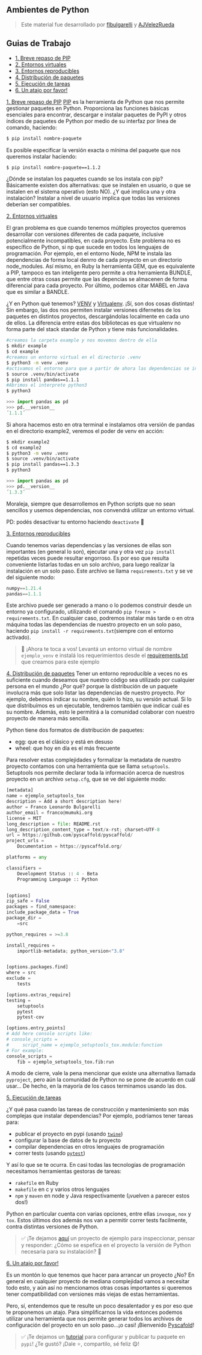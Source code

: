 ## Ambientes de Python
> Este material fue desarrollado por [flbulgarelli](https://github.com/flbulgarelli) y [AJVelezRueda](https://github.com/AJVelezRueda)

## Guias de Trabajo
  * [1. Breve repaso de PIP](#1-pip)
  * [2. Entornos virtuales](#2-venv)
  * [3. Entornos reproducibles](#3-entornos-reproducibles)
  * [4. Distribución de paquetes](#4-distribucion-paquetes)
  * [5. Ejecución de tareas](#5-tox)
  * [6. Un atajo por favor!](#6-pyscafold)


[1. Breve repaso de PIP](#1-pip)
[PIP](https://packaging.python.org/guides/tool-recommendations/) es la herramienta de Python que nos permite gestionar paquetes en Python. Proporciona las funciones básicas esenciales para encontrar, descargar e instalar paquetes de PyPI y otros índices de paquetes de Python por medio de su interfaz por linea de comando, haciendo:

```bash
$ pip install nombre-paquete
```

Es posible especificar la versión exacta o mínima del paquete que nos queremos instalar haciendo: 

```bash
$ pip install nombre-paquete==1.1.2
```

¿Dónde se instalan los paquetes cuando se los instala con pip? Básicamente existen dos alternativas: que se instalen en  usuario, o que se instalen en el sistema operativo (esto NO). ¿Y qué implica una y otra instalación? Instalar a nivel de usuario implica que todas las versiones deberían ser compatibles.

[2. Entornos virtuales](#2-venv)

El gran problema es que cuando tenemos múltiples proyectos queremos desarrollar con versiones diferentes de cada paquete, inclusive potencialmente incompatibles, en cada proyecto. Este problema no es específico de Python, si np que sucede en todos los lenguajes de programación. Por ejemplo, en el entorno Node, NPM te instala las dependencias de forma local denrro de cada proyecto en un directorio node_modules. Así mismo, en Ruby la herramienta GEM, que es equivalente a PIP, tampoco es tan inteligente pero permite a otra herramienta BUNDLE, que entre otras cosas permite que las depencias se almacenen de forma diferencial para cada proyecto. Por último, podemos citar MABEL en Java que es similar a BANDLE.

¿Y en Python qué tenemos? [VENV](https://docs.python.org/3/library/venv.html) y [Virtualenv](https://virtualenv.pypa.io/en/latest/).  ¡Sí, son dos cosas distintas! Sin embargo, las dos nos permiten instalar versiones difernetes de los paquetes en distintos proyectos, descargándolas localmente en cada uno de ellos. La diferencia entre estas dos bibliotecas es que virtualenv no forma parte del stack standar de Python y tiene más funcionalidades. 

```bash
#creamos la carpeta example y nos movemos dentro de ella
$ mkdir example
$ cd example
#creamos un entorno virtual en el directorio .venv
$ python3 -m venv .venv 
#activamos el entorno para que a partir de ahora las dependencias se instalen dentro de .venv
$ source .venv/bin/activate
$ pip install pandas==1.1.1
#Abrimos el interprete python3
$ python3
```
```python
>>> import pandas as pd
>>> pd.__version__
´1.1.1´
```

Si ahora hacemos esto en otra terminal e instalamos otra versión de pandas en el directorio example2, veremos el poder de venv en acción:

```bash
$ mkdir example2
$ cd example2
$ python3 -m venv .venv 
$ source .venv/bin/activate
$ pip install pandas==1.3.3
$ python3
```
```python
>>> import pandas as pd
>>> pd.__version__
´1.3.3´
```

Moraleja, siempre que desarrollemos en Python scripts que no sean sencillos y usemos dependencias, nos convendrá utilizar un entorno virtual.

PD: podés desactivar tu entorno haciendo `deactivate` 🤪

[3. Entornos reproducibles](#3-entornos-reproducibles)

Cuando tenemos varias dependencias y las versiones de ellas son importantes (en general lo son), ejecutar una y otra vez `pip install` repetidas veces puede resultar engorroso. Es por eso que resulta conveniente listarlas todas en un solo archivo, para luego realizar la instalación en un solo paso. Este archivo se llama `requirements.txt` y se ve del siguiente modo:

```python
numpy==1.21.4
pandas==1.1.1
```
Este archivo puede ser generado a mano o lo podemos construir desde un entorno ya configurado, utilizando el comando `pip freeze > requirements.txt`. En cualquier caso, podremos instalar más tarde o en otra máquina todas las dependencias de nuestro proyecto en un solo paso, haciendo `pip install -r requirements.txt`(siempre con el entorno activado). 

>
> 🤖  ¡Ahora te toca a vos! Levantá un entorno virtual de nombre `ejemplo_venv` e instalá los requerimientos desde el [requirements.txt](https://github.com/AJVelezRueda/ejemplo_venv_requirements) que creamos para este ejemplo
>


[4. Distribución de paquetes](#4-distribucion-paquetes)
Tener un entorno reproducible a veces no es suficiente cuando deseamos que nuestro código sea utilizado por cualquier persona en el mundo ¿Por qué? porque la distribución de un paquete involucra más que solo listar las dependencias de nuestro proyecto.  Por ejemplo, debemos indicar su nombre, quién lo hizo, su versión actual. Si lo que distribuímos es un ejecutable, tendremos también que indicar cuál es su nombre. Además, esto le permitirá a la comunidad colaborar con nuestro proyecto de manera más sencilla. 

Python tiene dos formatos de distribución de paquetes:
- egg: que es el clásico y está en desuso
- wheel: que hoy en día es el más frecuente

Para resolver estas complejidades y formalizar la metadata de nuestro proyecto contamos con una herramienta que se llama `setuptools`. Setuptools nos permite declarar toda la información acerca de nuestros proyecto en un archivo `setup.cfg`, que se ve del siguiente modo:

```python
[metadata]
name = ejemplo_setuptools_tox
description = Add a short description here!
author = Franco Leonardo Bulgarelli
author_email = franco@mumuki.org
license = MIT
long_description = file: README.rst
long_description_content_type = text/x-rst; charset=UTF-8
url = https://github.com/pyscaffold/pyscaffold/
project_urls =
    Documentation = https://pyscaffold.org/

platforms = any

classifiers =
    Development Status :: 4 - Beta
    Programming Language :: Python


[options]
zip_safe = False
packages = find_namespace:
include_package_data = True
package_dir =
    =src

python_requires = >=3.8

install_requires =
    importlib-metadata; python_version<"3.8"


[options.packages.find]
where = src
exclude =
    tests

[options.extras_require]
testing =
    setuptools
    pytest
    pytest-cov

[options.entry_points]
# Add here console scripts like:
# console_scripts =
#     script_name = ejemplo_setuptools_tox.module:function
# For example:
console_scripts =
    fib = ejemplo_setuptools_tox.fib:run
```

A modo de cierre, vale la pena mencionar que existe una alternativa llamada `pyproject`, pero aún la comunidad de Python no se pone de acuerdo en cuál usar... De hecho, en la mayoría de los casos terminamos usando las dos. 

[5. Ejecución de tareas](#5-tox)

¿Y qué pasa cuando las tareas de construcción y mantenimiento son más complejas que instalar dependencias? Por ejemplo, podríamos tener tareas para:
- publicar el proyecto en pypi (usando [`twine`](https://pypi.org/project/twine/))
- configurar la base de datos de tu proyecto
- compilar dependencias en otros lenguajes de programación
- correr tests (usando [`pytest`](https://docs.pytest.org/en/6.2.x/))

Y así lo que se te ocurra. En casi todas las tecnologías de programación necesitamos herramientas gestoras de tareas:
- `rakefile` en Ruby
- `makefile` en c y varios otros lenguajes
- `npm` y `maven` en node y Java respectivamente (¡vuelven a parecer estos dos!)

Python en particular cuenta con varias opciones, entre ellas `invoque`, `nox` y `tox`. Estos últimos dos además nos van a permitir correr tests facilmente, contra distintas versiones de Python.

>
>✅ ¡Te dejamos [aquí](https://github.com/AJVelezRueda/ejemplo_setuptools_tox) un proyecto de ejemplo para inspeccionar, pensar y responder:
>  ¿Cómo se espefica en el proyecto la versión de Python necesaria para su instalación? 🤔 
>  
> 


[6. Un atajo por favor!](#6-pyscafold)

Es un montón lo que tenemos que hacer para arrancar un proyecto ¿No? En general en cualquier proyecto de mediana complejidad vamos a necesitar todo esto, y aún así no mencionamos otras cosas importantes si queremos tener compatibilidad con versiones más viejas de estas herramientas. 

Pero, sí, entendemos que te resulte un poco desalentador y es por eso que te proponemos un atajo. Para simplificarnos la vida entonces podemos utilizar una herramienta que nos permite generar todos los archivos de configuración del proyecto en un solo paso...¡o casi! ¡Bienvenido [Pyscafold](https://pypi.org/project/PyScaffold/)!

>
> ✅ ¡Te dejamos un [tutorial](https://gist.github.com/flbulgarelli/634973631c7c0f668b5100f09226eb8c) para configurar y publicar tu paquete en `pypi`! ¿Te gustó? ¡Dale ⭐️, compartilo, sé feliz 😋!
>